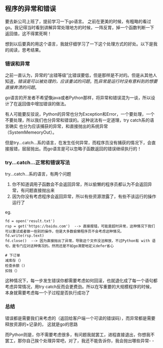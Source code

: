 ## 程序的异常和错误

要去新公司上班了，提前学习一下go语言。 之前在更美的时候，有粗略的看过go。我记得当时看到讲解异常处理地方的时候，一阵反胃，掉一个函数判断一下返回值，这不得累死啊！

想到以后要真的用这个语言，我就仔细学习了一下这个处理方式的好处。以下是我的阅读，思考结果。

### 错误和异常

之前一直认为，异常的“出错等级”比错误要低，但是那样是不对的。但是从其他人知道，*错误是可以被处理的，应该重试的问题*，而*异常是运行时没有意料到的想要直接奔溃的问题*。

go语言的开发者不希望像java或者Python那样，将异常和错误混为一谈，所以设计了在返回值中增加错误的做法。

有人可能要反驳说，Python的异常也分为Exception和Error，一个要处理，一个不要处理，所以我们也分异常和错误的。这种说法有一定道理，try catch系的语言确实
也分为应该捕获的异常，和直接抛出的系统异常（SystemMemeoryOut）。

但是try...catch...系的语言，在发生任何异常，而程序员没有捕获的情况下，会直接报错，层层抛出。而go语言是可以忽略子函数返回的错误继续执行的！

### try...catch...正常和错误写法
try...catch...系的语言，有两个问题

1. 你不知道调用子函数会不会返回异常，所以偷懒的程序员都认为不会返回异常，有问题直接抛出来
2. 因为你没有考虑程序会返回异常，所以有些资源泄露了，有些不该运行的操作运行了

eg.

```bad python
fd = open('result.txt')
rsp = get('https://baidu.com')  --> 直接报错，可能是超时异常，这种情况下我们可以重试或者做一些别的操作，但是大多数偷懒程序员不会考虑这种情况。
fd.write(rsp.text)
fd.close()  --> 因为直接抛出了异常，导致这个文件没法释放，不过Python有 with 语句，是专门应对这种情况的。然而还是不如go清楚地定义defer省心
```

```bad python
# 下订单
减库存（）
检查余额（)
扣钱（）
```
这种情况下，每一步发生错误你都需要考虑如何回滚，也就退化成了每一个语句都考虑异常情况，用try catch反而会更费劲。所以在写重要的大规模程序的时候，本身就需要考虑每一个子过程是否执行成功了

### 总结

错误都是需要我们来考虑的（返回给客户端一个可读的错误码），而异常都是需要释放资源的+记录的， 这就是go的思路

而Python则是，你不需要考虑很多，有问题我就罢工，进程直接退出，你想我不罢工，那你自己挨个处理异常吧，对了，我还不能告诉你，我会抛出哪些异常- -

